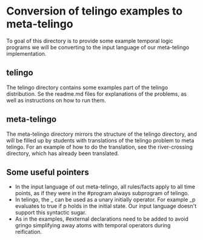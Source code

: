 # Conversion of telingo examples to meta-telingo

To goal of this directory is to provide some example temporal logic
programs we will be converting to the input language of our
meta-telingo implementation.

## telingo

The telingo directory contains some examples part of the telingo
distribution. Se the readme.md files for explanations of the problems,
as well as instructions on how to run them.

## meta-telingo

The meta-telingo directory mirrors the structure of the telingo
directory, and will be filled up by students with translations of the
telingo problem to meta telingo. For an example of how to do the
translation, see the river-crossing directory, which has already been
translated.

## Some useful pointers

- In the input language of out meta-telingo, all rules/facts apply to
  all time points, as if they were in the #program always subprogram
  of telingo.
- In telingo, the _ can be used as a unary initially operator. For
  example _p evaluates to true if p holds in the initial state. Our
  input language doesn't support this syntactic sugar.
- As in the examples, #external declarations need to be added to avoid
  gringo simplifying away atoms with temporal operators during
  reification.
  
